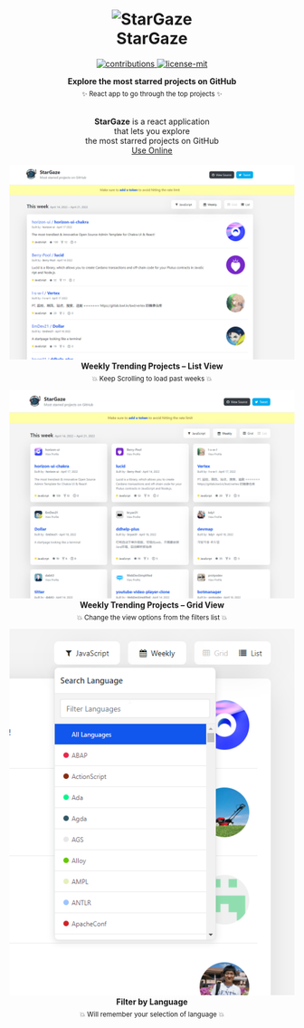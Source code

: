 <h1 align="center">
  	<img height="100" src="https://raw.github.com/JamesTsetsekas/stargaze/master/public/img/logo.svg?sanitize=true" alt="StarGaze" /> <br> StarGaze
</h1>

<p align="center">
  <a href="https://github.com/JamesTsetsekas/stargaze">
    <img src="https://img.shields.io/badge/contributions-welcome-brightgreen.svg" alt="contributions" />
  </a>
  <a href="https://github.com/JamesTsetsekas/stargaze/blob/master/license.md">
    <img src="https://img.shields.io/badge/License-MIT-yellow.svg" alt="license-mit" />
  </a>
</p>

<p align="center">
  <b>Explore the most starred projects on GitHub</b></br>
  <sub>✨ React app to go through the top projects ✨<sub>
</p>

<p align="center">
  <br><b>StarGaze</b> is a react application<br> that lets you explore
  <br>the most starred projects on GitHub<br><a href="https://stargaze-jamestsetsekas.vercel.app/">Use Online</a>
  <br><br><img alt="stargaze" src="./.github/list.png">
  <b>Weekly Trending Projects – List View</b><br>
  <sub>💥 Keep Scrolling to load past weeks 💥</sub>
</p>

<p align="center">
  <img alt="stargaze" src="./.github/grid.png">
  <b>Weekly Trending Projects – Grid View</b><br>
  <sub>💥 Change the view options from the filters list 💥</sub>
</p>

<p align="center">
  <img alt="stargaze" src="./.github/lang.png"><br>
  <b>Filter by Language</b><br>
  <sub>💥 Will remember your selection of language 💥</sub>
</p>
